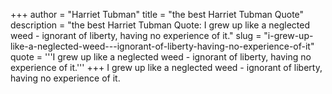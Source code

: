 +++
author = "Harriet Tubman"
title = "the best Harriet Tubman Quote"
description = "the best Harriet Tubman Quote: I grew up like a neglected weed - ignorant of liberty, having no experience of it."
slug = "i-grew-up-like-a-neglected-weed---ignorant-of-liberty-having-no-experience-of-it"
quote = '''I grew up like a neglected weed - ignorant of liberty, having no experience of it.'''
+++
I grew up like a neglected weed - ignorant of liberty, having no experience of it.
